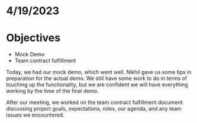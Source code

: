 # 4/19/2023
# Objectives
- Mock Demo
- Team contract fulfillment

Today, we had our mock demo, which went well. Nikhil gave us some tips in preparation for the actual demo. We still have some work to do in terms of touching up the functionality, but we are confident we will have everything working by the time of the final demo.

After our meeting, we worked on the team contract fulfillment document discussing project goals, expectations, roles, our agenda, and any team issues we encountered.
